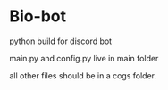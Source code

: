 # Bio-bot
python build for discord bot


main.py and config.py live in main folder

all other files should be in a cogs folder.






